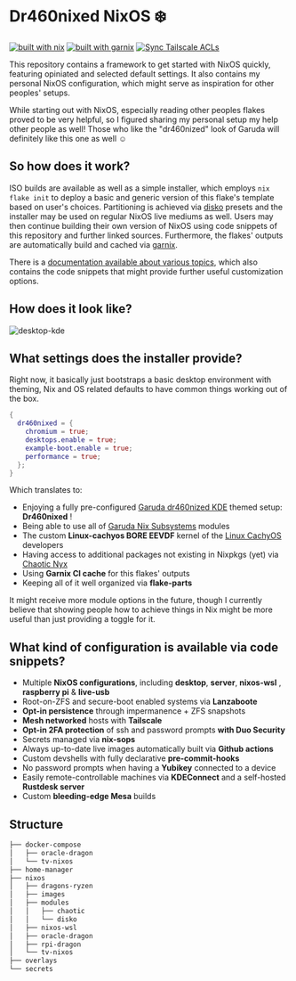 # Dr460nixed NixOS ❄️

[![built with nix](https://img.shields.io/static/v1?logo=nixos&logoColor=white&label=&message=Built%20with%20Nix&color=41439a)](https://builtwithnix.org) [![built with garnix](https://img.shields.io/endpoint.svg?url=https%3A%2F%2Fgarnix.io%2Fapi%2Fbadges%2Fdr460nf1r3%2Fdr460nixed%3Fbranch%3Dmain)](https://garnix.io) [![Sync Tailscale ACLs](https://github.com/dr460nf1r3/dr460nixed/actions/workflows/tailscale.yml/badge.svg)](https://github.com/dr460nf1r3/dr460nixed/actions/workflows/tailscale.yml)

This repository contains a framework to get started with NixOS quickly, featuring opiniated and selected default settings.
It also contains my personal NixOS configuration, which might serve as inspiration for other peoples' setups.

While starting out with NixOS, especially reading other peoples flakes proved to be very helpful, so I figured sharing my personal setup my help other people as well!
Those who like the "dr460nized" look of Garuda will definitely like this one as well ☺️

## So how does it work?

ISO builds are available as well as a simple installer, which employs `nix flake init` to deploy a basic and generic version of this flake's template based on user's choices.
Partitioning is achieved via [disko](https://github.com/nix-community/disko) presets and the installer may be used on regular NixOS live mediums as well.
Users may then continue building their own version of NixOS using code snippets of this repository and further linked sources.
Furthermore, the flakes' outputs are automatically build and cached via [garnix](https://garnix.io).

There is a [documentation available about various topics](https://nixed.dr460nf1r3.org), which also contains the code snippets that might provide further useful customization options.

## How does it look like?

![desktop-kde](https://i.imgur.com/h3WGSJ4.jpg)

## What settings does the installer provide?

Right now, it basically just bootstraps a basic desktop environment with theming, Nix and OS related defaults to have common things working out of the box.

```nix
{
  dr460nixed = {
    chromium = true;
    desktops.enable = true;
    example-boot.enable = true;
    performance = true;
  };
}
```

Which translates to:

- Enjoying a fully pre-configured [Garuda dr460nized KDE](https://garudalinux.org) themed setup: **Dr460nixed** !
- Being able to use all of [Garuda Nix Subsystems](https://github.com/garuda-linux/garuda-nix-subsystem) modules
- The custom **Linux-cachyos BORE EEVDF** kernel of the [Linux CachyOS](https://cachyos.org) developers
- Having access to additional packages not existing in Nixpkgs (yet) via [Chaotic Nyx](https://nyx.chaotic.cx)
- Using **Garnix CI cache** for this flakes' outputs
- Keeping all of it well organized via **flake-parts**

It might receive more module options in the future, though I currently believe that showing people how to achieve things in Nix might be more useful than just providing a toggle for it.

## What kind of configuration is available via code snippets?

- Multiple **NixOS configurations**, including **desktop**, **server**, **nixos-wsl** , **raspberry pi** & **live-usb**
- Root-on-ZFS and secure-boot enabled systems via **Lanzaboote**
- **Opt-in persistence** through impermanence + ZFS snapshots
- **Mesh networked** hosts with **Tailscale**
- **Opt-in 2FA protection** of ssh and password prompts **with Duo Security**
- Secrets managed via **nix-sops**
- Always up-to-date live images automatically built via **Github actions**
- Custom devshells with fully declarative **pre-commit-hooks**
- No password prompts when having a **Yubikey** connected to a device
- Easily remote-controllable machines via **KDEConnect** and a self-hosted **Rustdesk server**
- Custom **bleeding-edge Mesa** builds

## Structure

```sh
├── docker-compose
│   ├── oracle-dragon
│   └── tv-nixos
├── home-manager
├── nixos
│   ├── dragons-ryzen
│   ├── images
│   ├── modules
│   │   ├── chaotic
│   │   └── disko
│   ├── nixos-wsl
│   ├── oracle-dragon
│   ├── rpi-dragon
│   └── tv-nixos
├── overlays
└── secrets
```
